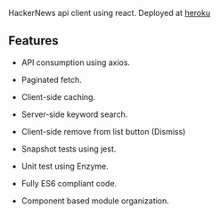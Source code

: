 HackerNews api client using react. Deployed at [heroku](http://hnclient.herokuapp.com/)

## Features
- API consumption using axios.

- Paginated fetch.

- Client-side caching.

- Server-side keyword search.

- Client-side remove from list button (Dismiss)

- Snapshot tests using jest.

- Unit test using Enzyme.

- Fully ES6 compliant code.

- Component based module organization.
